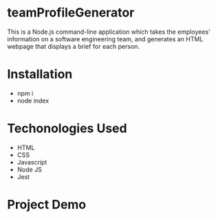 # teamProfileGenerator
This is a Node.js command-line application which takes the employees' information on a software engineering team, and generates an HTML webpage that displays a brief for each person.

# Installation
- npm i
- node index

# Techonologies Used
- HTML
- CSS
- Javascript
- Node JS
- Jest

# Project Demo
